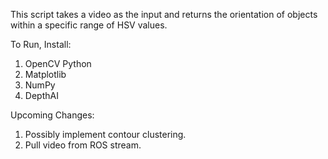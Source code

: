 This script takes a video as the input and returns the orientation of objects within a specific range of HSV values. 

To Run, Install:
  1. OpenCV Python
  2. Matplotlib
  3. NumPy
  4. DepthAI

Upcoming Changes:
  1. Possibly implement contour clustering.
  2. Pull video from ROS stream.
